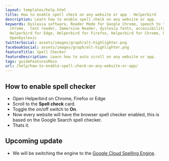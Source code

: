 ```yaml
---
layout: templates/help.html
title: How to enable spell check on any website or app - Helperbird
description: Learn how to enable spell check on any website or app.
keywords: Dyslexia software, Reader Mode for Google Chrome, speech to text for chrome, Text to speech for
  chrome,  text reader, Immersive Reader, dyslexia fonts, accessibility software, dyslexia software,
  Helperbird for Edge, Helperbird for Firefox, Helperbird for Chrome, Opendyslexic for Chrome,
  OpenDyslexic
twitterSocial: assets/images/graph/alt-highlighter.png
facebookSocial: assets/images/graph/alt-highlighter.png
featureTitle: Spell Checker
featureDescription: Learn how to auto scroll on any website or app.
tags: guideFeaturesMain
url: /help/how-to-enable-spell-check-on-any-website-or-app/
---
```


## How to enable spell checker

- Open Helperbird on Chrome, Firefox or Edge
- Scroll to the **Spell check** card.
- Toggle the on/off switch to **On**.
- Now every website will have the browser spell checker enabled, this is based on the Google Search
  spell checker.
- Thats it.

## Upcoming update

- We will be switching the engine to the
  [Google Cloud Spelling Engine](https://cloud.google.com/docs/text-to-speech/).
